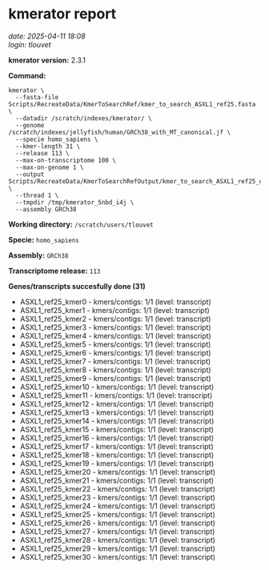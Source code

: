 # kmerator report
*date: 2025-04-11 18:08*  
*login: tlouvet*

**kmerator version:** 2.3.1

**Command:**

```
kmerator \
  --fasta-file Scripts/RecreateData/KmerToSearchRef/kmer_to_search_ASXL1_ref25.fasta \
  --datadir /scratch/indexes/kmerator/ \
  --genome /scratch/indexes/jellyfish/human/GRCh38_with_MT_canonical.jf \
  --specie homo_sapiens \
  --kmer-length 31 \
  --release 113 \
  --max-on-transcriptome 100 \
  --max-on-genome 1 \
  --output Scripts/RecreateData/KmerToSearchRefOutput/kmer_to_search_ASXL1_ref25_output \
  --thread 1 \
  --tmpdir /tmp/kmerator_5nbd_i4j \
  --assembly GRCh38
```

**Working directory:** `/scratch/users/tlouvet`

**Specie:** `homo_sapiens`

**Assembly:** `GRCh38`

**Transcriptome release:** `113`

**Genes/transcripts succesfully done (31)**

- ASXL1_ref25_kmer0 - kmers/contigs: 1/1 (level: transcript)
- ASXL1_ref25_kmer1 - kmers/contigs: 1/1 (level: transcript)
- ASXL1_ref25_kmer2 - kmers/contigs: 1/1 (level: transcript)
- ASXL1_ref25_kmer3 - kmers/contigs: 1/1 (level: transcript)
- ASXL1_ref25_kmer4 - kmers/contigs: 1/1 (level: transcript)
- ASXL1_ref25_kmer5 - kmers/contigs: 1/1 (level: transcript)
- ASXL1_ref25_kmer6 - kmers/contigs: 1/1 (level: transcript)
- ASXL1_ref25_kmer7 - kmers/contigs: 1/1 (level: transcript)
- ASXL1_ref25_kmer8 - kmers/contigs: 1/1 (level: transcript)
- ASXL1_ref25_kmer9 - kmers/contigs: 1/1 (level: transcript)
- ASXL1_ref25_kmer10 - kmers/contigs: 1/1 (level: transcript)
- ASXL1_ref25_kmer11 - kmers/contigs: 1/1 (level: transcript)
- ASXL1_ref25_kmer12 - kmers/contigs: 1/1 (level: transcript)
- ASXL1_ref25_kmer13 - kmers/contigs: 1/1 (level: transcript)
- ASXL1_ref25_kmer14 - kmers/contigs: 1/1 (level: transcript)
- ASXL1_ref25_kmer15 - kmers/contigs: 1/1 (level: transcript)
- ASXL1_ref25_kmer16 - kmers/contigs: 1/1 (level: transcript)
- ASXL1_ref25_kmer17 - kmers/contigs: 1/1 (level: transcript)
- ASXL1_ref25_kmer18 - kmers/contigs: 1/1 (level: transcript)
- ASXL1_ref25_kmer19 - kmers/contigs: 1/1 (level: transcript)
- ASXL1_ref25_kmer20 - kmers/contigs: 1/1 (level: transcript)
- ASXL1_ref25_kmer21 - kmers/contigs: 1/1 (level: transcript)
- ASXL1_ref25_kmer22 - kmers/contigs: 1/1 (level: transcript)
- ASXL1_ref25_kmer23 - kmers/contigs: 1/1 (level: transcript)
- ASXL1_ref25_kmer24 - kmers/contigs: 1/1 (level: transcript)
- ASXL1_ref25_kmer25 - kmers/contigs: 1/1 (level: transcript)
- ASXL1_ref25_kmer26 - kmers/contigs: 1/1 (level: transcript)
- ASXL1_ref25_kmer27 - kmers/contigs: 1/1 (level: transcript)
- ASXL1_ref25_kmer28 - kmers/contigs: 1/1 (level: transcript)
- ASXL1_ref25_kmer29 - kmers/contigs: 1/1 (level: transcript)
- ASXL1_ref25_kmer30 - kmers/contigs: 1/1 (level: transcript)
